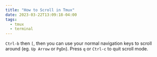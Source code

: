 ```yaml
---
title: "How to Scroll in Tmux"
date: 2023-03-22T13:09:18-04:00
tags:
  - tmux
  - terminal
---
```


`Ctrl-b` then `[`, then you can use your normal navigation keys to scroll around
(eg. `Up Arrow` or `PgDn`). Press `q` or `Ctrl-c` to quit scroll mode.
